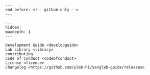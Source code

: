 ```{include} ../README.md
---
end-before: <!-- github-only -->
---
```

[contributor guide]: contributing

```{toctree}
---
hidden:
maxdepth: 1
---

Development Guide <developguide>
Lab Library <library>
contributing
Code of Conduct <codeofconduct>
License <license>
Changelog <https://github.com/ylab-hi/yanglab-guide/releases>
```
